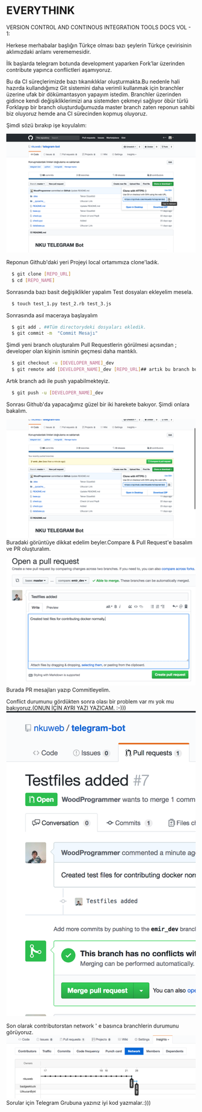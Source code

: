 # EVERYTHINK

VERSION CONTROL AND CONTINOUS INTEGRATION TOOLS DOCS VOL - 1:

Herkese merhabalar başlığın Türkçe olması bazı şeylerin Türkçe çevirisinin aklımızdaki anlamı verememesidir.

İlk başlarda telegram botunda development yaparken Fork’lar üzerinden contribute yapınca conflictleri aşamıyoruz.

Bu da CI süreçlerimizde bazı tıkanıklıklar oluşturmakta.Bu nedenle hali hazırda kullandığımız Git sistemini daha verimli kullanmak için branchler üzerine ufak bir dökümantasyon yapayım istedim.
Branchler üzerinden gidince kendi değişikliklerimizi ana sistemden çekmeyi sağlıyor öbür türlü Forklayıp bir branch oluşturduğumuzda master branch zaten reponun sahibi biz oluyoruz hemde ana CI sürecinden kopmuş oluyoruz.

Şimdi sözü bırakıp işe koyulalım:


![Reponun Github'dakiyeri](1.png)

Reponun Github'daki yeri
Projeyi local ortamımıza clone'ladık.
```sh
  $ git clone [REPO_URL]
  $ cd [REPO_NAME]  
```
Sonrasında bazı basit değişiklikler yapalım
Test dosyaları ekleyelim mesela.
```sh
  $ touch test_1.py test_2.rb test_3.js
```
Sonrasında asıl maceraya başlayalım
```sh
  $ git add . ##Tüm directorydeki dosyaları ekledik.
  $ git commit -m  "Commit Mesajı"
```
Şimdi yeni branch oluşturalım
Pull Requestlerin görülmesi açısından ;
developer olan kişinin isminin geçmesi daha mantıklı.
```sh
  $ git checkout -u [DEVELOPER_NAME]_dev
  $ git remote add [DEVELOPER_NAME]_dev [REPO_URL]## artık bu branch bu repoya CI işlemleri yapabilir.
```
Artık branch adı ile push yapabilmekteyiz.

```sh
  $ git push -u [DEVELOPER_NAME]_dev
```
Sonrası Github'da yapacağımız güzel bir iki harekete bakıyor.
Şimdi onlara bakalım.

![PR oluşturma](2.png)
Buradaki görüntüye dikkat edelim beyler.Compare & Pull Request'e basalım ve PR oluşturalım.

![PR mesajları](3.png)
Burada PR mesajları yazıp Commitleyelim.


Conflict durumunu gördükten sonra olası bir problem var mı yok mu bakıyoruz.(ONUN İÇİN AYRI YAZI YAZICAM. :-)))
![PR mesajları](happy.png)

Son olarak contributorstan network ' e basınca branchlerin durumunu görüyoruz.
![PR mesajları](5.png)
Sorular için Telegram Grubuna yazınız iyi kod yazmalar.:)))
